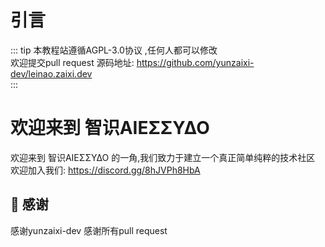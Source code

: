 # 引言

::: tip
本教程站遵循AGPL-3.0协议  ,任何人都可以修改  
欢迎提交pull request
源码地址: https://github.com/yunzaixi-dev/leinao.zaixi.dev  
:::

# 欢迎来到 <span class="blue-bold">智识ΑIEΣΣΥΔΟ</span>

欢迎来到 <span class="blue-bold">智识ΑIEΣΣΥΔΟ</span> 的一角,我们致力于建立一个真正简单纯粹的<span class="blue-bold">技术社区</span>  
欢迎加入我们: https://discord.gg/8hJVPh8HbA  

## 🤝 感谢

感谢yunzaixi-dev
感谢所有pull request

<Chatbot 
  :chatflowid="'b9c0d33d-a4a6-4d0a-b6da-44f255eb29d3'"
  :apiHost="'https://flowise.zaixi.dev'"
/>
